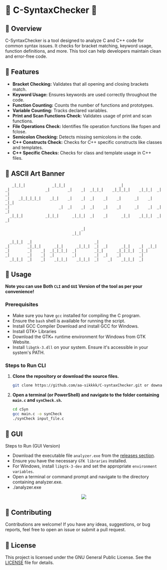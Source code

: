 # 🎉 C-SyntaxChecker 🎉

## 📝 Overview

C-SyntaxChecker is a tool designed to analyze C and C++ code for common syntax issues. It checks for bracket matching, keyword usage, function definitions, and more. This tool can help developers maintain clean and error-free code.

## 🌟 Features

- **Bracket Checking:** Validates that all opening and closing brackets match.
- **Keyword Usage:** Ensures keywords are used correctly throughout the code.
- **Function Counting:** Counts the number of functions and prototypes.
- **Variable Counting:** Tracks declared variables.
- **Print and Scan Functions Check:** Validates usage of print and scan functions.
- **File Operations Check:** Identifies file operation functions like fopen and fclose.
- **Semicolon Checking:** Detects missing semicolons in the code.
- **C++ Constructs Check:** Checks for C++ specific constructs like classes and templates.
- **C++ Specific Checks:** Checks for class and template usage in C++ files.

## 🎨 ASCII Art Banner

```
   _|_|_|            _|_|_|                        _|              
_|                _|        _|    _|  _|_|_|    _|_|_|_|    _|_|_|  _|    _|  
_|    _|_|_|_|_|    _|_|    _|    _|  _|    _|    _|      _|    _|    _|_|    
_|                      _|  _|    _|  _|    _|    _|      _|    _|  _|    _|  
  _|_|_|          _|_|_|      _|_|_|  _|    _|      _|_|    _|_|_|  _|    _|  

                                  _|                  
                              _|_|

  _|_|_|  _|                            _|              
_|        _|_|_|      _|_|      _|_|_|  _|  _|      _|_|    _|  _|_|  
_|        _|    _|  _|_|_|_|  _|        _|_|      _|_|_|_|  _|_|      
_|        _|    _|  _|        _|        _|  _|    _|        _|        
  _|_|_|  _|    _|    _|_|_|    _|_|_|  _|    _|    _|_|_|  _|        
```




## 🚀 Usage

**Note you can use Both <code>CLI</code> and <code>GUI</code> Version of the tool as per your convenience!**


### Prerequisites

- Make sure you have `gcc` installed for compiling the C program.
- Ensure the `bash` shell is available for running the script.
- Install GCC Compiler Download and install GCC for Windows.
- Install GTK+ Libraries
- Download the GTK+ runtime environment for Windows from GTK Website.
- Install <code>libgtk-3.dll</code> on your system. Ensure it's accessible in your system's PATH.

### Steps to Run CLI

1. **Clone the repository or download the source files.**
    ```bash
   git clone https://github.com/aa-sikkkk/C-syntaxChecker.git or downalod from https://github.com/aa-sikkkk/C-syntaxChecker/releases/
   ```
3. **Open a terminal (or PowerShell) and navigate to the folder containing `main.c` and `synCheck.sh`.**

   ```bash
   cd cSyn
   gcc main.c -o synCheck
   ./synCheck input_file.c
   ```
   
## 🚀 GUI
Steps to Run (GUI Version)
   - Download the executable file <CODE>analyzer.exe</CODE> from the [releases section](https://github.com/aa-sikkkk/C-syntaxChecker/releases/).
   - Ensure you have the necessary <CODE>GTK libraries</CODE> installed.
   - For Windows, install <CODE>libgtk-3-dev</CODE> and set the appropriate <CODE>environment variables</CODE>.
   - Open a terminal or command prompt and navigate to the directory containing analyzer.exe.
   - ./analyzer.exe
<p align="center">
   <img src="https://github.com/user-attachments/assets/791d5333-4628-474d-951c-1cc7739550d7">
</p>


## 🤝 Contributing

Contributions are welcome! If you have any ideas, suggestions, or bug reports, feel free to open an issue or submit a pull request.

## 📜 License

This project is licensed under the GNU General Public License. See the [LICENSE](LICENSE) file for details.


